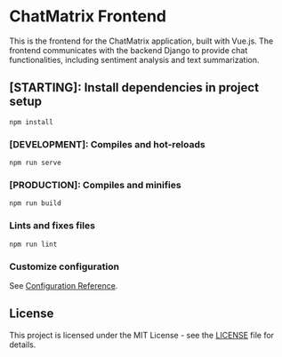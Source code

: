 # ChatMatrix Frontend

This is the frontend for the ChatMatrix application, built with Vue.js. The frontend communicates with the backend Django to provide chat functionalities, including sentiment analysis and text summarization.

## [STARTING]: Install dependencies in project setup
```
npm install
```

### [DEVELOPMENT]: Compiles and hot-reloads
```
npm run serve
```

### [PRODUCTION]: Compiles and minifies 
```
npm run build
```

### Lints and fixes files
```
npm run lint
```

### Customize configuration
See [Configuration Reference](https://cli.vuejs.org/config/).

## License

This project is licensed under the MIT License - see the [LICENSE](LICENSE) file for details.
